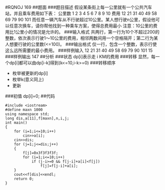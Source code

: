 #RQNOJ 169
##题面
###题目描述
假设某条街上每一公里就有一个公共汽车站，并且乘车费用如下表：
公里数	1	2	3	4	5	6	7	8	9	10
费用	12	21	31	40	49	58	69	79	90	101
而任意一辆汽车从不行驶超过10公里。某人想行驶n公里，假设他可以任意次换车，请你帮他找到一种乘车方案，使得总费用最小
注意：10公里的费用比1公里小的情况是允许的。
###输入格式
共两行，第一行为10个不超过200的整数，依次表示行驶1～10公里的费用，相邻两数间用一个空格隔开；第二行为某人想要行驶的公里数(<=100)。
###输出格式
仅一行，包含一个整数，表示行使这么远所需要的最小费用。
###样例输入 
	12 21 31 40 49 58 69 79 90 101 
	15
###样例输出 
	147
##分析
###状态
	dp[i]表示走 i KM的费用
###转移
显然，每一个dp\[i]都可以由dp\[i-k]得到(k<=10,i-k>=0)
###转移顺序
- 枚举被更新的dp\[i]
- 枚举k(意义同上)
- 更新

###初值
dp\[i]=0;
##代码
```
#include <iostream>
#define maxn 1000
using namespace std;
long dis,a[11],f[maxn],n,i,j;
int main()
{
	for (i=1;i<=10;i++)
		cin>>a[i];
	cin>>dis;
	for (j=1;j<=dis;j++)
	{
		f[j]=0x3f3f3f3f;
		for (i=1;i<=10;i++)
			if (j-i>=0 && f[j-i]+a[i]<f[j])
				f[j]=f[j-i]+a[i];
	}
	cout<<f[dis]<<endl;
	return 0;
} 
```